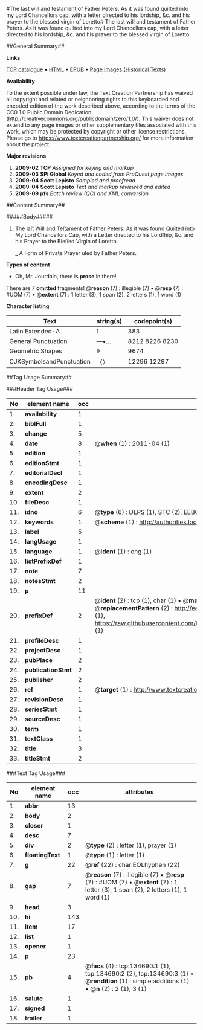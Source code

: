 #The last will and testament of Father Peters. As it was found quilted into my Lord Chancellors cap, with a letter directed to his lordship, &c. and his prayer to the blessed virgin of Loretto#
The last will and testament of Father Peters. As it was found quilted into my Lord Chancellors cap, with a letter directed to his lordship, &c. and his prayer to the blessed virgin of Loretto

##General Summary##

**Links**

[TCP catalogue](http://www.ota.ox.ac.uk/tcp/)  • 
[HTML](http://tei.it.ox.ac.uk/tcp/Texts-HTML/free/A88/A88748.html)  • 
[EPUB](http://tei.it.ox.ac.uk/tcp/Texts-EPUB/free/A88/A88748.epub) • 
[Page images (Historical Texts)](https://historicaltexts.jisc.ac.uk/eebo-99896642e)

**Availability**

To the extent possible under law, the Text Creation Partnership has waived all copyright and related or neighboring rights to this keyboarded and encoded edition of the work described above, according to the terms of the CC0 1.0 Public Domain Dedication (http://creativecommons.org/publicdomain/zero/1.0/). This waiver does not extend to any page images or other supplementary files associated with this work, which may be protected by copyright or other license restrictions. Please go to https://www.textcreationpartnership.org/ for more information about the project.

**Major revisions**

1. __2009-02__ __TCP__ *Assigned for keying and markup*
1. __2009-03__ __SPi Global__ *Keyed and coded from ProQuest page images*
1. __2009-04__ __Scott Lepisto__ *Sampled and proofread*
1. __2009-04__ __Scott Lepisto__ *Text and markup reviewed and edited*
1. __2009-09__ __pfs__ *Batch review (QC) and XML conversion*

##Content Summary##

#####Body#####

1. The laſt Will and Teſtament of Father Peters: As it was found Quilted into My Lord Chancellors Cap, with a Letter directed to his Lordſhip, &c. and his Prayer to the Bleſſed Virgin of Loretto.

    _ A Form of Private Prayer uſed by Father Peters.

**Types of content**

  * Oh, Mr. Jourdain, there is **prose** in there!

There are 7 **omitted** fragments! 
 @__reason__ (7) : illegible (7)  •  @__resp__ (7) : #UOM (7)  •  @__extent__ (7) : 1 letter (3), 1 span (2), 2 letters (1), 1 word (1)

**Character listing**


|Text|string(s)|codepoint(s)|
|---|---|---|
|Latin Extended-A|ſ|383|
|General Punctuation|—•…|8212 8226 8230|
|Geometric Shapes|◊|9674|
|CJKSymbolsandPunctuation|〈〉|12296 12297|

##Tag Usage Summary##

###Header Tag Usage###

|No|element name|occ|attributes|
|---|---|---|---|
|1.|__availability__|1||
|2.|__biblFull__|1||
|3.|__change__|5||
|4.|__date__|8| @__when__ (1) : 2011-04 (1)|
|5.|__edition__|1||
|6.|__editionStmt__|1||
|7.|__editorialDecl__|1||
|8.|__encodingDesc__|1||
|9.|__extent__|2||
|10.|__fileDesc__|1||
|11.|__idno__|6| @__type__ (6) : DLPS (1), STC (2), EEBO-CITATION (1), PROQUEST (1), VID (1)|
|12.|__keywords__|1| @__scheme__ (1) : http://authorities.loc.gov/ (1)|
|13.|__label__|5||
|14.|__langUsage__|1||
|15.|__language__|1| @__ident__ (1) : eng (1)|
|16.|__listPrefixDef__|1||
|17.|__note__|7||
|18.|__notesStmt__|2||
|19.|__p__|11||
|20.|__prefixDef__|2| @__ident__ (2) : tcp (1), char (1)  •  @__matchPattern__ (2) : ([0-9\-]+):([0-9IVX]+) (1), (.+) (1)  •  @__replacementPattern__ (2) : http://eebo.chadwyck.com/downloadtiff?vid=$1&page=$2 (1), https://raw.githubusercontent.com/textcreationpartnership/Texts/master/tcpchars.xml#$1 (1)|
|21.|__profileDesc__|1||
|22.|__projectDesc__|1||
|23.|__pubPlace__|2||
|24.|__publicationStmt__|2||
|25.|__publisher__|2||
|26.|__ref__|1| @__target__ (1) : http://www.textcreationpartnership.org/docs/. (1)|
|27.|__revisionDesc__|1||
|28.|__seriesStmt__|1||
|29.|__sourceDesc__|1||
|30.|__term__|1||
|31.|__textClass__|1||
|32.|__title__|3||
|33.|__titleStmt__|2||


###Text Tag Usage###

|No|element name|occ|attributes|
|---|---|---|---|
|1.|__abbr__|13||
|2.|__body__|2||
|3.|__closer__|1||
|4.|__desc__|7||
|5.|__div__|2| @__type__ (2) : letter (1), prayer (1)|
|6.|__floatingText__|1| @__type__ (1) : letter (1)|
|7.|__g__|22| @__ref__ (22) : char:EOLhyphen (22)|
|8.|__gap__|7| @__reason__ (7) : illegible (7)  •  @__resp__ (7) : #UOM (7)  •  @__extent__ (7) : 1 letter (3), 1 span (2), 2 letters (1), 1 word (1)|
|9.|__head__|3||
|10.|__hi__|143||
|11.|__item__|17||
|12.|__list__|1||
|13.|__opener__|1||
|14.|__p__|23||
|15.|__pb__|4| @__facs__ (4) : tcp:134690:1 (1), tcp:134690:2 (2), tcp:134690:3 (1)  •  @__rendition__ (1) : simple:additions (1)  •  @__n__ (2) : 2 (1), 3 (1)|
|16.|__salute__|1||
|17.|__signed__|1||
|18.|__trailer__|1||
